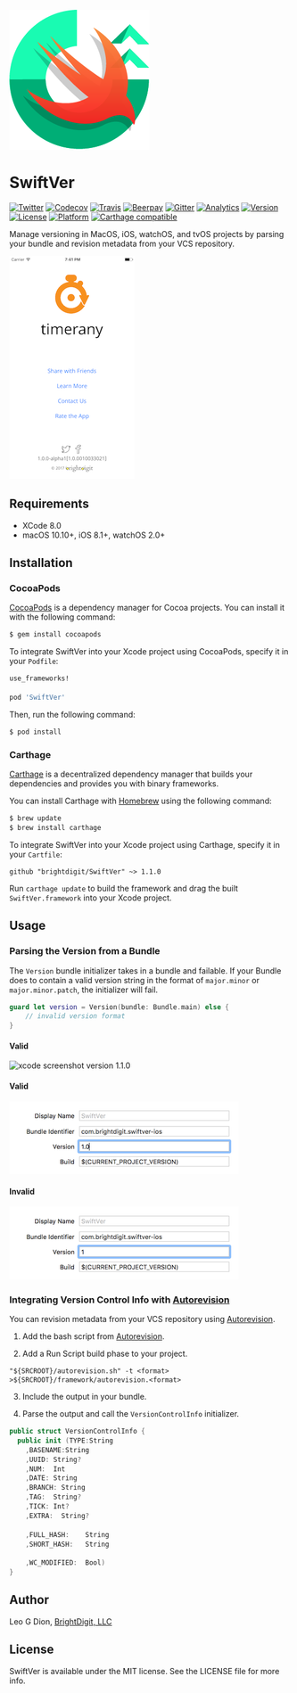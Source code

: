 ![header](https://raw.githubusercontent.com/brightdigit/swiftver/master/Assets/Images/Logo.png)

# SwiftVer

[![Twitter](https://img.shields.io/badge/Twitter-@BrightDigit-blue.svg?style=flat)](http://twitter.com/brightdigit)
[![Codecov](https://img.shields.io/codecov/c/github/brightdigit/swiftver.svg)](https://codecov.io/gh/brightdigit/swiftver)
[![Travis](https://img.shields.io/travis/brightdigit/swiftver.svg)](https://travis-ci.org/brightdigit/swiftver)
[![Beerpay](https://img.shields.io/beerpay/brightdigit/swiftver.svg?maxAge=2592000)](https://beerpay.io/brightdigit/swiftver)
[![Gitter](https://img.shields.io/gitter/room/swiftver-framework/Lobby.js.svg?maxAge=2592000)](https://gitter.im/swiftver-framework/Lobby)
[![Analytics](https://ga-beacon.appspot.com/UA-33667276-5/brightdigit/swiftver?flat&useReferer)](https://github.com/igrigorik/ga-beacon)
[![Version](https://img.shields.io/cocoapods/v/SwiftVer.svg?style=flat)](https://cocoapods.org/pods/SwiftVer)
[![License](https://img.shields.io/cocoapods/l/SwiftVer.svg?style=flat)](https://cocoapods.org/pods/SwiftVer)
[![Platform](https://img.shields.io/cocoapods/p/SwiftVer.svg?style=flat)](https://cocoapods.org/pods/SwiftVer)
[![Carthage compatible](https://img.shields.io/badge/Carthage-compatible-4BC51D.svg?style=flat)](https://github.com/Carthage/Carthage)

Manage versioning in MacOS, iOS, watchOS, and tvOS projects by parsing your bundle and revision metadata from your VCS repository.

![screenshoot](https://raw.githubusercontent.com/brightdigit/swiftver/master/Assets/Images/sample-image.png)

## Requirements

- XCode 8.0
- macOS 10.10+, iOS 8.1+, watchOS 2.0+

## Installation

### CocoaPods

[CocoaPods](http://cocoapods.org) is a dependency manager for Cocoa projects. You can install it with the following command:

```bash
$ gem install cocoapods
```

To integrate SwiftVer into your Xcode project using CocoaPods, specify it in your `Podfile`:

```ruby
use_frameworks!

pod 'SwiftVer'
```

Then, run the following command:

```bash
$ pod install
```


### Carthage

[Carthage](https://github.com/Carthage/Carthage) is a decentralized dependency manager that builds your dependencies and provides you with binary frameworks.

You can install Carthage with [Homebrew](http://brew.sh/) using the following command:

```bash
$ brew update
$ brew install carthage
```

To integrate SwiftVer into your Xcode project using Carthage, specify it in your `Cartfile`:

```ogdl
github "brightdigit/SwiftVer" ~> 1.1.0
```

Run `carthage update` to build the framework and drag the built `SwiftVer.framework` into your Xcode project.


## Usage

### Parsing the Version from a Bundle

The `Version` bundle initializer takes in a bundle and failable. If your Bundle does to contain a valid version string in the format of `major.minor` or `major.minor.patch`, the initializer will fail.

```swift
guard let version = Version(bundle: Bundle.main) else {
	// invalid version format
}

```

#### Valid
![xcode screenshot version 1.1.0](https://raw.githubusercontent.com/brightdigit/swiftver/master/Assets/Images/version_format_xcode_1.1.0.png)

#### Valid
![xcode screenshot version 1.0](https://raw.githubusercontent.com/brightdigit/swiftver/master/Assets/Images/version_format_xcode_1.0.png)

#### Invalid
![xcode screenshot version 1](https://raw.githubusercontent.com/brightdigit/swiftver/master/Assets/Images/version_format_xcode_1.png)

### Integrating Version Control Info with [Autorevision](https://autorevision.github.io)

You can revision metadata from your VCS repository using [Autorevision](https://autorevision.github.io).

1. Add the bash script from [Autorevision](https://autorevision.github.io).

2. Add a Run Script build phase to your project.

``` base
"${SRCROOT}/autorevision.sh" -t <format> >${SRCROOT}/framework/autorevision.<format>
```

3. Include the output in your bundle.

4. Parse the output and call the `VersionControlInfo` initializer.

``` swift
public struct VersionControlInfo {  
  public init (TYPE:String
    ,BASENAME:String
    ,UUID: String?
    ,NUM:  Int
    ,DATE: String
    ,BRANCH: String
    ,TAG:  String?
    ,TICK: Int?
    ,EXTRA:  String?

    ,FULL_HASH:    String
    ,SHORT_HASH:   String

    ,WC_MODIFIED:  Bool)
}
```

## Author

Leo G Dion, [BrightDigit, LLC](http://www.brightdigit.com)

## License

SwiftVer is available under the MIT license. See the LICENSE file for more info.
